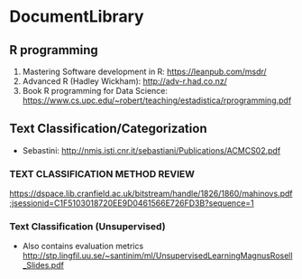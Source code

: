 # DocumentLibrary


## R programming
1. Mastering Software development in R: https://leanpub.com/msdr/
2. Advanced R (Hadley Wickham): http://adv-r.had.co.nz/
3. Book R programming for Data Science: https://www.cs.upc.edu/~robert/teaching/estadistica/rprogramming.pdf


## Text Classification/Categorization
* Sebastini: http://nmis.isti.cnr.it/sebastiani/Publications/ACMCS02.pdf

### TEXT CLASSIFICATION METHOD REVIEW
https://dspace.lib.cranfield.ac.uk/bitstream/handle/1826/1860/mahinovs.pdf;jsessionid=C1F5103018720EE9D0461566E726FD3B?sequence=1

### Text Classification (Unsupervised)
- Also contains evaluation metrics
http://stp.lingfil.uu.se/~santinim/ml/UnsupervisedLearningMagnusRosell_Slides.pdf

